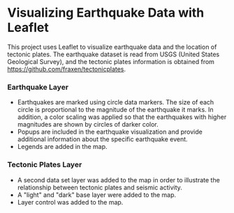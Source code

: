 # Visualizing Earthquake Data with Leaflet

This project uses Leaflet to visualize earthquake data and the location of tectonic plates. The earthquake dataset is read from USGS (United States Geological Survey), and the tectonic plates information is obtained from <https://github.com/fraxen/tectonicplates>. 


### Earthquake Layer
* Earthquakes are marked using circle data markers. The size of each circle is proportional to the magnitude of the earthquake it marks. In addition, a color scaling was applied so that the earthquakes with higher magnitudes are shown by circles of darker color.
* Popups are included in the earthquake visualization and provide additional information about the specific earthquake event.
* Legends are added in the map.

### Tectonic Plates Layer
* A second data set layer was added to the map in order to illustrate the relationship between tectonic plates and seismic activity.
* A "light" and "dark" base layer were added to the map.
* Layer control was added to the map.
